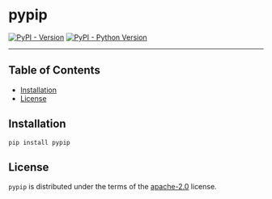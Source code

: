 # pypip

[![PyPI - Version](https://img.shields.io/pypi/v/pypip.svg)](https://pypi.org/project/pypip)
[![PyPI - Python Version](https://img.shields.io/pypi/pyversions/pypip.svg)](https://pypi.org/project/pypip)

-----

## Table of Contents

- [Installation](#installation)
- [License](#license)

## Installation

```console
pip install pypip
```

## License

`pypip` is distributed under the terms of the [apache-2.0](https://spdx.org/licenses/apache-2.0.html) license.
